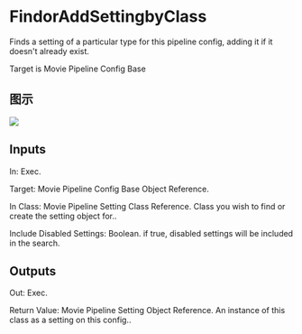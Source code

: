 # FindorAddSettingbyClass

Finds a setting of a particular type for this pipeline config, adding it if it doesn't already exist.

Target is Movie Pipeline Config Base

## 图示

![]($-20221218-20082708.png)

## Inputs

In: Exec.

Target: Movie Pipeline Config Base Object Reference.

In Class: Movie Pipeline Setting Class Reference. Class you wish to find or create the setting object for..

Include Disabled Settings: Boolean. if true, disabled settings will be included in the search.  

## Outputs

Out: Exec.

Return Value: Movie Pipeline Setting Object Reference. An instance of this class as a setting on this config..

